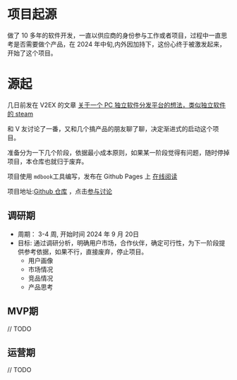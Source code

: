 # 项目起源
做了 10 多年的软件开发，一直以供应商的身份参与工作或者项目，过程中一直思考是否需要做个产品，在 2024 年中旬,内外因加持下，这份心终于被激发起来，开始了这个项目。

# 源起
几日前发在 V2EX 的文章 <a target="_blank" rel="noopener noreferrer" href="https://www.v2ex.com/t/1073889">关于一个 PC 独立软件分发平台的想法，类似独立软件的 steam</a>

和 V 友讨论了一番，又和几个搞产品的朋友聊了聊，决定渐进式的启动这个项目。

准备分为一下几个阶段，依据最小成本原则，如果某一阶段觉得有问题，随时停掉项目，本仓库也就归于废弃。

项目使用 `mdbook`工具编写，发布在 Github Pages 上
<a target="_blank" rel="noopener noreferrer" href="https://daily.liangdi.me/">在线阅读</a>

项目地址:<a target="_blank" rel="noopener noreferrer" href="https://github.com/Liangdi/indie-dev-daily">Github 仓库</a>
，点击<a target="_blank" rel="noopener noreferrer" href="https://github.com/Liangdi/indie-dev-daily/issues">参与讨论</a>

## 调研期
- 周期： 3-4 周, 开始时间 2024 年 9 月 20日
- 目标: 通过调研分析，明确用户市场，合作伙伴，确定可行性，为下一阶段提供参考依据，如果不行，直接废弃，停止项目。
    - 用户画像
    - 市场情况
    - 竞品情况
    - 产品思考
## MVP期
// TODO
## 运营期
// TODO
